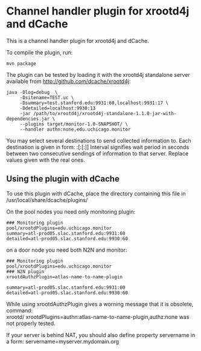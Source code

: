 Channel handler plugin for xrootd4j and dCache
==============================================

This is a channel handler plugin for xrootd4j and dCache.

To compile the plugin, run:

    mvn package


The plugin can be tested by loading it with the xrootd4j standalone
server available from http://github.com/dcache/xrootd4j:

    java -Dlog=debug  \
		 -Dsitename=TEST.uc \
		 -Dsummary=test.stanford.edu:9931:60,localhost:9931:17 \
		 -Ddetailed=localhost:9930:13
         -jar /path/to/xrootd4j/xrootd4j-standalone-1.1.0-jar-with-dependencies.jar \
         --plugins target/monitor-1.0-SNAPSHOT/ \
         --handler authn:none,edu.uchicago.monitor

You may select several destinations to send collected information to. Each destination is given in form:
<hostname>:<port>[:<interval>[:<outbound port>]]
Interval signifies wait period in seconds between two consecutive sendings of information to that server.
Replace values given with the real ones.

Using the plugin with dCache
----------------------------

To use this plugin with dCache, place the directory containing this
file in /usr/local/share/dcache/plugins/


On the pool nodes you need only monitoring plugin:

	### Monitoring plugin
	pool/xrootdPlugins=edu.uchicago.monitor
	summary=atl-prod05.slac.stanford.edu:9931:60
	detailed=atl-prod05.slac.stanford.edu:9930:60

on a door node you need both N2N and monitor:

	### Monitoring plugin
	pool/xrootdPlugins=edu.uchicago.monitor
	### N2N plugin
	xrootdAuthzPlugin=atlas-name-to-name-plugin
	
	summary=atl-prod05.slac.stanford.edu:9931:60
	detailed=atl-prod05.slac.stanford.edu:9930:60

While using xrootdAuthzPlugin gives a worning message that it is obsolete, command:   
	xrootd/ xrootdPlugins=authn:atlas-name-to-name-plugin,authz:none
was not properly tested.
	

If your server is behind NAT, you should also define property servername in a form:
	servername=myserver.mydomain.org


